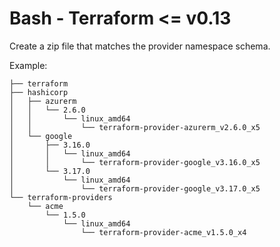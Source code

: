 # Bash - Terraform <= v0.13

Create a zip file that matches the provider namespace schema.

Example:

```
├── terraform
├── hashicorp
│   ├── azurerm
│   │   └── 2.6.0
│   │       └── linux_amd64
│   │           └── terraform-provider-azurerm_v2.6.0_x5
│   └── google
│       ├── 3.16.0
│       │   └── linux_amd64
│       │       └── terraform-provider-google_v3.16.0_x5
│       └── 3.17.0
│           └── linux_amd64
│               └── terraform-provider-google_v3.17.0_x5
└── terraform-providers
    └── acme
        └── 1.5.0
            └── linux_amd64
                └── terraform-provider-acme_v1.5.0_x4
```
